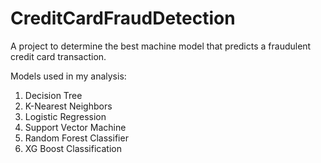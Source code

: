 # CreditCardFraudDetection
A project to determine the best machine model that predicts a fraudulent credit card transaction.

Models used in my analysis: 
1) Decision Tree
2) K-Nearest Neighbors
3) Logistic Regression
4) Support Vector Machine
5) Random Forest Classifier
6) XG Boost Classification

